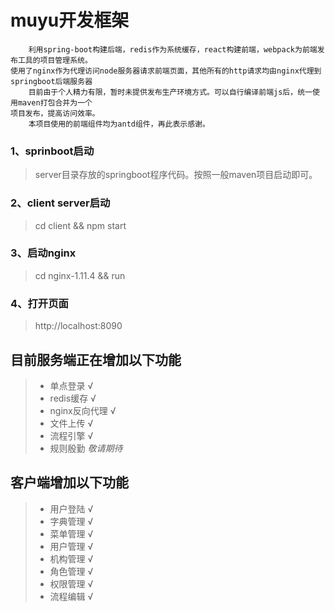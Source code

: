 ﻿#  muyu开发框架
        利用spring-boot构建后端，redis作为系统缓存，react构建前端，webpack为前端发布工具的项目管理系统。
    使用了nginx作为代理访问node服务器请求前端页面，其他所有的http请求均由nginx代理到springboot后端服务器
        目前由于个人精力有限，暂时未提供发布生产环境方式。可以自行编译前端js后，统一使用maven打包合并为一个
    项目发布，提高访问效率。
        本项目使用的前端组件均为antd组件，再此表示感谢。
    
### 1、sprinboot启动
>server目录存放的springboot程序代码。按照一般maven项目启动即可。

### 2、client server启动
>cd  client &&
>npm start

### 3、启动nginx
>cd nginx-1.11.4
>&& run

### 4、打开页面
>http://localhost:8090

## 目前服务端正在增加以下功能
 > * 单点登录       √
 > * redis缓存      √
 > * nginx反向代理  √
 > * 文件上传       √
 > * 流程引擎       √
 > * 规则殷勤       *敬请期待*

 
## 客户端增加以下功能
> * 用户登陆   √
> * 字典管理   √
> * 菜单管理   √
> * 用户管理   √
> * 机构管理   √
> * 角色管理   √
> * 权限管理   √
> * 流程编辑   √